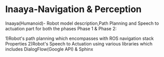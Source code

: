 # Inaaya-Navigation & Perception
Inaaya(Humanoid)- Robot model description,Path Planning and Speech to actuation part for both the phases
Phase 1 & Phase 2:


1)Robot's path planning which encompasses with ROS navigation stack Properties
2)Robot's Speech to Actuation using various libraries which includes DialogFlow(Google API) & Sphinx
